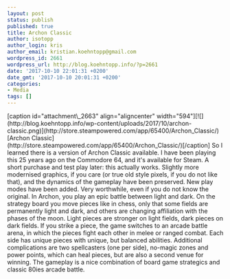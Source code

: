 ```yaml
---
layout: post
status: publish
published: true
title: Archon Classic
author: isotopp
author_login: kris
author_email: kristian.koehntopp@gmail.com
wordpress_id: 2661
wordpress_url: http://blog.koehntopp.info/?p=2661
date: '2017-10-10 22:01:31 +0200'
date_gmt: '2017-10-10 20:01:31 +0200'
categories:
- Media
tags: []
---
```

<p>[caption id="attachment\_2663" align="aligncenter" width="594"][![](http://blog.koehntopp.info/wp-content/uploads/2017/10/archon-classic.png)](http://store.steampowered.com/app/65400/Archon_Classic/) [Archon Classic](http://store.steampowered.com/app/65400/Archon_Classic/)[/caption] So I learned there is a version of Archon Classic available. I have been playing this 25 years ago on the Commodore 64, and it's available for Steam. A short purchase and test play later: this actually works. Slightly more modernised graphics, if you care (or true old style pixels, if you do not like that), and the dynamics of the gameplay have been preserved. New play modes have been added. Very worthwhile, even if you do not know the original.<!--more--> In Archon, you play an epic battle between light and dark. On the strategy board you move pieces like in chess, only that some fields are permanently light and dark, and others are changing affiliation with the phases of the moon. Light pieces are stronger on light fields, dark pieces on dark fields. If you strike a piece, the game switches to an arcade battle arena, in which the pieces fight each other in melee or ranged combat. Each side has unique pieces with unique, but balanced abilities. Additional complications are two spellcasters (one per side), no-magic zones and power points, which can heal pieces, but are also a second venue for winning. The gameplay is a nice combination of board game strategics and classic 80ies arcade battle.</p>
